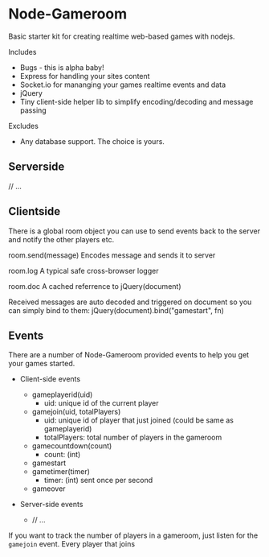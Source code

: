 # Node-Gameroom
Basic starter kit for creating realtime web-based games with nodejs.

Includes
- Bugs - this is alpha baby!
- Express for handling your sites content
- Socket.io for mananging your games realtime events and data
- jQuery
- Tiny client-side helper lib to simplify encoding/decoding and message passing

Excludes
- Any database support. The choice is yours.


## Serverside
// ...


## Clientside

There is a global room object you can use to send events back to the server
and notify the other players etc.

room.send(message) Encodes message and sends it to server 

room.log A typical safe cross-browser logger

room.doc A cached referrence to jQuery(document)

Received messages are auto decoded and triggered on document so you can simply bind to them: jQuery(document).bind("gamestart", fn)


## Events

There are a number of Node-Gameroom provided events to help you get your games started.

  - Client-side events
    - gameplayerid(uid) 
      - uid: unique id of the current player
    - gamejoin(uid, totalPlayers)
      - uid: unique id of player that just joined (could be same as gameplayerid)
      - totalPlayers: total number of players in the gameroom
    - gamecountdown(count)
      - count: (int)
    - gamestart
    - gametimer(timer)
      - timer: (int) sent once per second
    - gameover

  - Server-side events
    - // ...


If you want to track the number of players in a gameroom, just listen for the `gamejoin` event. Every player that joins
